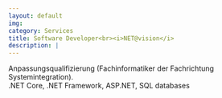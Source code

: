 ```yaml
---
layout: default
img: 
category: Services
title: Software Developer<br><i>NET@vision</i>
description: |
---
```

  Anpassungsqualifizierung (Fachinformatiker der Fachrichtung Systemintegration).<br>
.NET Core, .NET Framework, ASP.NET, SQL databases